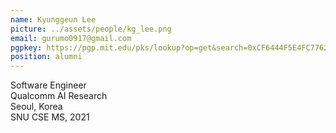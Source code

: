 ```yaml
---
name: Kyunggeun Lee
picture: ../assets/people/kg_lee.png
email: gurumo0917@gmail.com
pgpkey: https://pgp.mit.edu/pks/lookup?op=get&search=0xCF6444F5E4FC7762
position: alumni
---
```

Software Engineer<br>
Qualcomm AI Research<br>
Seoul, Korea<br>
SNU CSE MS, 2021